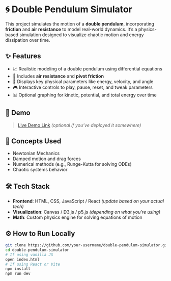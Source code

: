 # 🌀 Double Pendulum Simulator

This project simulates the motion of a **double pendulum**, incorporating **friction** and **air resistance** to model real-world dynamics. It’s a physics-based simulation designed to visualize chaotic motion and energy dissipation over time.

## ✨ Features

- 📈 Realistic modeling of a double pendulum using differential equations
- 💨 Includes **air resistance** and **pivot friction**
- 🔬 Displays key physical parameters like energy, velocity, and angle
- 🎮 Interactive controls to play, pause, reset, and tweak parameters
- 📊 Optional graphing for kinetic, potential, and total energy over time

## 🚀 Demo

> [Live Demo Link](#) *(optional if you’ve deployed it somewhere)*

## 🧠 Concepts Used

- Newtonian Mechanics
- Damped motion and drag forces
- Numerical methods (e.g., Runge-Kutta for solving ODEs)
- Chaotic systems behavior

## 🛠️ Tech Stack

- **Frontend**: HTML, CSS, JavaScript / React *(update based on your actual tech)*
- **Visualization**: Canvas / D3.js / p5.js *(depending on what you’re using)*
- **Math**: Custom physics engine for solving equations of motion

## ⚙️ How to Run Locally

```bash
git clone https://github.com/your-username/double-pendulum-simulator.git
cd double-pendulum-simulator
# If using vanilla JS
open index.html
# If using React or Vite
npm install
npm run dev
